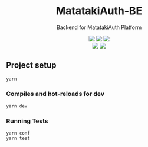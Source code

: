 <h1 align="center">MatatakiAuth-BE</h1>
<p align="center">Backend for MatatakiAuth Platform</p>
<p align="center">
    <img src="https://github.com/AyakaLab/MatatakiAuth-BE/workflows/Dev%20Test/badge.svg" />
    <img src="https://github.com/AyakaLab/MatatakiAuth-BE/workflows/Pre-Release%20CI%20Test/badge.svg" />
    <img src="https://github.com/AyakaLab/MatatakiAuth-BE/workflows/Pre-Release%20Deployment/badge.svg" /><br>
    <img src="https://github.com/AyakaLab/MatatakiAuth-BE/workflows/Production%20CI%20Test/badge.svg" />
    <img src="https://github.com/AyakaLab/MatatakiAuth-BE/workflows/Production%20Deployment/badge.svg" />
</p>


## Project setup
```
yarn
```

### Compiles and hot-reloads for dev
```
yarn dev
```

### Running Tests
```
yarn conf
yarn test
```